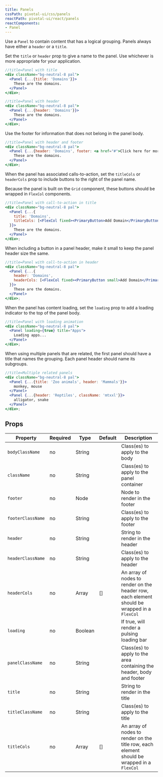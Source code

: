 ```yaml
---
title: Panels
cssPath: pivotal-ui/css/panels
reactPath: pivotal-ui/react/panels
reactComponents:
- Panel
---
```


Use a `Panel` to contain content that has a logical grouping. Panels always have either a `header` or a `title`.

Set the `title` or `header` prop to give a name to the panel. Use whichever is more appropriate for your application.

```jsx
//title=Panel with title
<div className="bg-neutral-8 pal">
  <Panel {...{title: 'Domains'}}>
    These are the domains.
  </Panel>
</div>;
```

```jsx
//title=Panel with header
<div className="bg-neutral-8 pal">
  <Panel {...{header: 'Domains'}}>
    These are the domains.
  </Panel>
</div>;
```

Use the footer for information that does not belong in the panel body.

```jsx
//title=Panel with header and footer
<div className="bg-neutral-8 pal">
  <Panel {...{header: 'Domains', footer: <a href="#">Click here for more info</a>}}>
    These are the domains.
  </Panel>
</div>;
```

When the panel has associated calls-to-action, set the `titleCols` or `headerCols` prop to include buttons to the right of the panel name.

Because the panel is built on the `Grid` component, these buttons should be wrapped in `FlexCol` components.

```jsx
//title=Panel with call-to-action in title
<div className="bg-neutral-8 pal">
  <Panel {...{
    title: 'Domains',
    titleCols: [<FlexCol fixed><PrimaryButton>Add Domain</PrimaryButton></FlexCol>]
  }}>
    These are the domains.
  </Panel>
</div>;
```

When including a button in a panel header, make it small to keep the panel header size the same.

```jsx
//title=Panel with call-to-action in header
<div className="bg-neutral-8 pal">
  <Panel {...{
    header: 'Domains',
    headerCols: [<FlexCol fixed><PrimaryButton small>Add Domain</PrimaryButton></FlexCol>]
  }}>
    These are the domains.
  </Panel>
</div>;
```

When the panel has content loading, set the `loading` prop to add a loading indicator to the top of the panel body.

```jsx
//title=Panel with loading animation
<div className="bg-neutral-8 pal">
  <Panel loading={true} title="Apps">
    Loading apps...
  </Panel>
</div>;
```

When using multiple panels that are related, the first panel should have a title that names the grouping. Each panel header should name its subgroups.

```jsx
//title=Multiple related panels
<div className="bg-neutral-8 pal">
  <Panel {...{title: 'Zoo animals', header: 'Mammals'}}>
    monkey, mouse
  </Panel>
  <Panel {...{header: 'Reptiles', className: 'mtxxl'}}>
    alligator, snake
  </Panel>
</div>;
```

## Props

Property           | Required | Type    | Default | Description
-------------------|----------|---------|---------|------------
`bodyClassName`    | no       | String  |         | Class(es) to apply to the body
`className`        | no       | String  |         | Class(es) to apply to the panel container
`footer`           | no       | Node    |         | Node to render in the footer
`footerClassName`  | no       | String  |         | Class(es) to apply to the footer
`header`           | no       | String  |         | String to render in the header
`headerClassName`  | no       | String  |         | Class(es) to apply to the header
`headerCols`       | no       | Array   | []      | An array of nodes to render on the header row, each element should be wrapped in a `FlexCol`
`loading`          | no       | Boolean |         | If true, will render a pulsing loading bar
`panelClassName`   | no       | String  |         | Class(es) to apply to the area containing the header, body and footer
`title`            | no       | String  |         | String to render in the title
`titleClassName`   | no       | String  |         | Class(es) to apply to the title
`titleCols`        | no       | Array   | []      | An array of nodes to render on the title row, each element should be wrapped in a `FlexCol`
